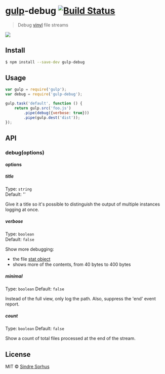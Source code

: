 # [gulp](http://gulpjs.com)-debug [![Build Status](https://travis-ci.org/sindresorhus/gulp-debug.svg?branch=master)](https://travis-ci.org/sindresorhus/gulp-debug)

> Debug [vinyl](https://github.com/wearefractal/vinyl) file streams

![](screenshot.png)


## Install

```sh
$ npm install --save-dev gulp-debug
```


## Usage

```js
var gulp = require('gulp');
var debug = require('gulp-debug');

gulp.task('default', function () {
	return gulp.src('foo.js')
		.pipe(debug({verbose: true}))
		.pipe(gulp.dest('dist'));
});
```


## API

### debug(options)

#### options

##### title

Type: `string`  
Default: ''

Give it a title so it's possible to distinguish the output of multiple instances logging at once.

##### verbose

Type: `boolean`  
Default: `false`

Show more debugging:

- the file [stat object](http://nodejs.org/api/fs.html#fs_class_fs_stats)
- shows more of the contents, from 40 bytes to 400 bytes

##### minimal

Type: `boolean`
Default: `false`

Instead of the full view, only log the path. Also, suppress the 'end' event report.

##### count

Type: `boolean`
Default: `false`

Show a count of total files processed at the end of the stream.


## License

MIT © [Sindre Sorhus](http://sindresorhus.com)
